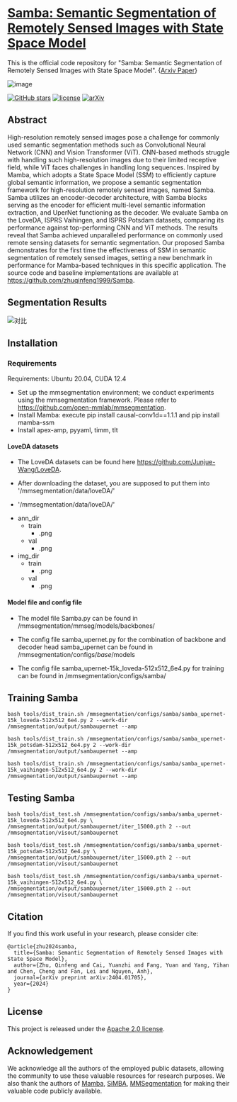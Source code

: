 # [Samba: Semantic Segmentation of Remotely Sensed Images with State Space Model](https://arxiv.org/abs/2404.01705)

This is the official code repository for "Samba: Semantic Segmentation of Remotely Sensed Images with State Space Model". {[Arxiv Paper](https://arxiv.org/abs/2404.01705)}

![image](https://github.com/zhuqinfeng1999/Samba/assets/34743935/723109f3-4e5b-45c2-ad4f-492a87277075)

[![GitHub stars](https://badgen.net/github/stars/zhuqinfeng1999/Samba)](https://github.com//zhuqinfeng1999/Samba)
[![license](https://img.shields.io/badge/license-Apache--2.0-green)](LICENSE)
[![arXiv](https://img.shields.io/badge/arXiv-2404.01705-b31b1b.svg)](https://arxiv.org/abs/2404.01705)

## Abstract

High-resolution remotely sensed images pose a challenge for commonly used semantic segmentation methods such as Convolutional Neural Network (CNN) and Vision Transformer (ViT). CNN-based methods struggle with handling such high-resolution images due to their limited receptive field, while ViT faces challenges in handling long sequences. Inspired by Mamba, which adopts a State Space Model (SSM) to efficiently capture global semantic information, we propose a semantic segmentation framework for high-resolution remotely sensed images, named Samba. Samba utilizes an encoder-decoder architecture, with Samba blocks serving as the encoder for efficient multi-level semantic information extraction, and UperNet functioning as the decoder. We evaluate Samba on the LoveDA, ISPRS Vaihingen, and ISPRS Potsdam datasets, comparing its performance against top-performing CNN and ViT methods. The results reveal that Samba achieved unparalleled performance on commonly used remote sensing datasets for semantic segmentation. Our proposed Samba demonstrates for the first time the effectiveness of SSM in semantic segmentation of remotely sensed images, setting a new benchmark in performance for Mamba-based techniques in this specific application. The source code and baseline implementations are available at https://github.com/zhuqinfeng1999/Samba.

## Segmentation Results

![对比](https://github.com/zhuqinfeng1999/Samba/assets/34743935/f2cac6e0-7669-4add-8739-79a3f5467603)

## Installation

### Requirements

Requirements: Ubuntu 20.04, CUDA 12.4

* Set up the mmsegmentation environment; we conduct experiments using the mmsegmentation framework. Please refer to https://github.com/open-mmlab/mmsegmentation.
* Install Mamba: execute pip install causal-conv1d==1.1.1 and pip install mamba-ssm
* Install apex-amp, pyyaml, timm, tlt

#### LoveDA datasets

* The LoveDA datasets can be found here https://github.com/Junjue-Wang/LoveDA.

* After downloading the dataset, you are supposed to put them into '/mmsegmentation/data/loveDA/'

* '/mmsegmentation/data/loveDA/'
- ann_dir
  - train
    - .png
  - val
    - .png
- img_dir
  - train
    - .png
  - val
    - .png

#### Model file and config file

- The model file Samba.py can be found in /mmsegmentation/mmseg/models/backbones/

- The config file samba_upernet.py for the combination of backbone and decoder head samba_upernet can be found in /mmsegmentation/configs/_base_/models

- The config file samba_upernet-15k_loveda-512x512_6e4.py for training can be found in /mmsegmentation/configs/samba/

## Training Samba

`bash tools/dist_train.sh /mmsegmentation/configs/samba/samba_upernet-15k_loveda-512x512_6e4.py 2 --work-dir /mmsegmentation/output/sambaupernet --amp`

`bash tools/dist_train.sh /mmsegmentation/configs/samba/samba_upernet-15k_potsdam-512x512_6e4.py 2 --work-dir /mmsegmentation/output/sambaupernet --amp`

`bash tools/dist_train.sh /mmsegmentation/configs/samba/samba_upernet-15k_vaihingen-512x512_6e4.py 2 --work-dir /mmsegmentation/output/sambaupernet --amp`

## Testing Samba

`bash tools/dist_test.sh /mmsegmentation/configs/samba/samba_upernet-15k_loveda-512x512_6e4.py \ /mmsegmentation/output/sambaupernet/iter_15000.pth 2 --out /mmsegmentation/visout/sambaupernet`

`bash tools/dist_test.sh /mmsegmentation/configs/samba/samba_upernet-15k_potsdam-512x512_6e4.py \ /mmsegmentation/output/sambaupernet/iter_15000.pth 2 --out /mmsegmentation/visout/sambaupernet`

`bash tools/dist_test.sh /mmsegmentation/configs/samba/samba_upernet-15k_vaihingen-512x512_6e4.py \ /mmsegmentation/output/sambaupernet/iter_15000.pth 2 --out /mmsegmentation/visout/sambaupernet`

## Citation

If you find this work useful in your research, please consider cite:

```
@article{zhu2024samba,
  title={Samba: Semantic Segmentation of Remotely Sensed Images with State Space Model},
  author={Zhu, Qinfeng and Cai, Yuanzhi and Fang, Yuan and Yang, Yihan and Chen, Cheng and Fan, Lei and Nguyen, Anh},
  journal={arXiv preprint arXiv:2404.01705},
  year={2024}
}
```

## License

This project is released under the [Apache 2.0 license](LICENSE).

## Acknowledgement

We acknowledge all the authors of the employed public datasets, allowing the community to use these valuable resources for research purposes. We also thank the authors of [Mamba](https://github.com/state-spaces/mamba), [SiMBA](https://github.com/badripatro/simba), [MMSegmentation](https://github.com/open-mmlab/mmsegmentation) for making their valuable code publicly available.
